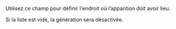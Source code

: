 Utilisez ce champ pour définir l'endroit où l’apparition doit avoir lieu.

Si la liste est vide, la génération sera désactivée.
